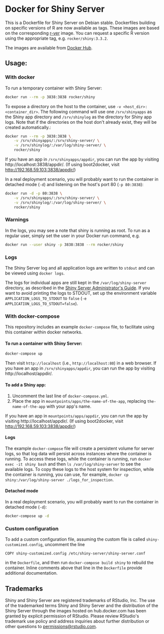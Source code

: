 Docker for Shiny Server
=======================

This is a Dockerfile for Shiny Server on Debian stable.  Dockerfiles building on specific versions of R are now available as tags.  These images are based on the corresponding [r-ver](https://hub.docker.com/rocker/r-ver) image.  You can request a specific R version using the appropriate tag, e.g. `rocker/shiny:3.3.2`.    


The images are available from [Docker Hub](https://registry.hub.docker.com/u/rocker/shiny/).






## Usage:

### With docker

To run a temporary container with Shiny Server:

```sh
docker run --rm -p 3838:3838 rocker/shiny
```

To expose a directory on the host to the container, use `-v <host_dir>:<container_dir>`. The following command will use one `/srv/shinyapps` as the Shiny app directory and `/srv/shinylog` as the directory for Shiny app logs. Note that if the directories on the host don't already exist, they will be created automatically.:

```sh
docker run --rm -p 3838:3838 \
    -v /srv/shinyapps/:/srv/shiny-server/ \
    -v /srv/shinylog/:/var/log/shiny-server/ \
    rocker/shiny
```

If you have an app in `/srv/shinyapps/appdir`, you can run the app by visiting http://localhost:3838/appdir/. (If using boot2docker, visit http://192.168.59.103:3838/appdir/)

In a real deployment scenario, you will probably want to run the container in detached mode (`-d`) and listening on the host's port 80 (`-p 80:3838`):

```sh
docker run -d -p 80:3838 \
    -v /srv/shinyapps/:/srv/shiny-server/ \
    -v /srv/shinylog/:/var/log/shiny-server/ \
    rocker/shiny
```

### Warnings

In the logs, you may see a note that shiny is running as root.  To run as a regular user, simply set the user in your Docker run command, e.g.

```sh
docker run --user shiny -p 3838:3838 --rm rocker/shiny
```


### Logs

The Shiny Server log and all application logs are written to `stdout` and can be viewed using `docker logs`.

The logs for individual apps are still kept in the `/var/log/shiny-server` directory, as described in the [Shiny Server Administrator's Guide]( http://docs.rstudio.com/shiny-server/#application-error-logs). If you want to avoid printing the logs to STDOUT, set up the environment variable `APPLICATION_LOGS_TO_STDOUT` to `false` (`-e APPLICATION_LOGS_TO_STDOUT=false`).


### With docker-compose

This repository includes an example `docker-compose` file, to facilitate using this container within docker networks.

#### To run a container with Shiny Server:

```sh
docker-compose up
```

Then visit `http://localhost` (i.e., `http://localhost:80`) in a web browser. If you have an app in `/srv/shinyapps/appdir`, you can run the app by visiting http://localhost/appdir/.

#### To add a Shiny app:

1. Uncomment the last line of `docker-compose.yml`.
1. Place the app in `mountpoints/apps/the-name-of-the-app`, replacing `the-name-of-the-app` with your app's name.

If you have an app in `mountpoints/apps/appdir`, you can run the app by visiting http://localhost/appdir/. (If using boot2docker, visit http://192.168.59.103:3838/appdir/)

#### Logs

The example `docker-compose` file will create a persistent volume for server logs, so that log data will persist across instances where the container is running. To access these logs, while the container is running, run `docker exec -it shiny bash` and then `ls /var/log/shiny-server` to see the available logs. To copy these logs to the host system for inspection, while the container is running, you can use, for example, `docker cp shiny:/var/log/shiny-server ./logs_for_inspection`.

#### Detached mode

In a real deployment scenario, you will probably want to run the container in detached mode (`-d`):

```sh
docker-compose up -d
```

### Custom configuration

To add a custom configuration file, assuming the custom file is called `shiny-customized.config`, uncomment the line

```
COPY shiny-customized.config /etc/shiny-server/shiny-server.conf
```

in the `Dockerfile`, and then run `docker-compose build shiny` to rebuild the container. Inline comments above that line in the `Dockerfile` provide additional documentation.

## Trademarks

Shiny and Shiny Server are registered trademarks of RStudio, Inc. The use of the trademarked terms Shiny and Shiny Server and the distribution of the Shiny Server through the images hosted on hub.docker.com has been granted by explicit permission of RStudio. Please review RStudio's trademark use policy and address inquiries about further distribution or other questions to permissions@rstudio.com.
